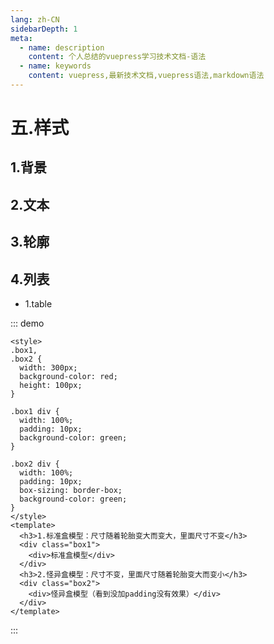 ```yaml
---
lang: zh-CN
sidebarDepth: 1
meta:
  - name: description
    content: 个人总结的vuepress学习技术文档-语法
  - name: keywords
    content: vuepress,最新技术文档,vuepress语法,markdown语法
---
```


# 五.样式

## 1.背景

## 2.文本

## 3.轮廓

## 4.列表

- 1.table

::: demo

```vue {17}
<style>
.box1,
.box2 {
  width: 300px;
  background-color: red;
  height: 100px;
}

.box1 div {
  width: 100%;
  padding: 10px;
  background-color: green;
}

.box2 div {
  width: 100%;
  padding: 10px;
  box-sizing: border-box;
  background-color: green;
}
</style>
<template>
  <h3>1.标准盒模型：尺寸随着轮胎变大而变大，里面尺寸不变</h3>
  <div class="box1">
    <div>标准盒模型</div>
  </div>
  <h3>2.怪异盒模型：尺寸不变，里面尺寸随着轮胎变大而变小</h3>
  <div class="box2">
    <div>怪异盒模型（看到没加padding没有效果）</div>
  </div>
</template>
```

:::
